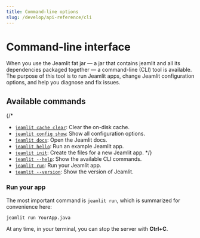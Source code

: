 ```yaml
---
title: Command-line options
slug: /develop/api-reference/cli
---
```


# Command-line interface

When you use the Jeamlit fat jar — a jar that contains jeamlit and all its dependencies packaged together — a command-line (CLI) tool is available.
The purpose of this tool is to run Jeamlit apps, change Jeamlit configuration options,
and help you diagnose and fix issues.

## Available commands

{/\*

- [`jeamlit cache clear`](/develop/api-reference/cli/cache): Clear the on-disk cache.
- [`jeamlit config show`](/develop/api-reference/cli/config): Show all configuration options.
- [`jeamlit docs`](/develop/api-reference/cli/docs): Open the Jeamlit docs.
- [`jeamlit hello`](/develop/api-reference/cli/hello): Run an example Jeamlit app.
- [`jeamlit init`](/develop/api-reference/cli/init): Create the files for a new Jeamlit app.
  \*/}
- [`jeamlit --help`](/develop/api-reference/cli/help): Show the available CLI commands.
- [`jeamlit run`](/develop/api-reference/cli/run): Run your Jeamlit app.
- [`jeamlit --version`](/develop/api-reference/cli/version): Show the version of Jeamlit.

### Run your app

The most important command is `jeamlit run`, which is summarized for convenience here:

```bash
jeamlit run YourApp.java
```

At any time, in your terminal, you can stop the server with **Ctrl+C**.
